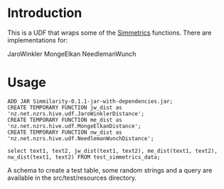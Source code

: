 # Introduction
This is a UDF that wraps some of the
[Simmetrics](http://sourceforge.net/projects/simmetrics/) functions.
There are implementations for:

JaroWinkler
MongeElkan
NeedlemanWunch

# Usage

```
ADD JAR Simmilarity-0.1.1-jar-with-dependencies.jar;
CREATE TEMPORARY FUNCTION jw_dist as 'nz.net.nzrs.hive.udf.JaroWinklerDistance';
CREATE TEMPORARY FUNCTION me_dist as 'nz.net.nzrs.hive.udf.MongeElkanDistance';
CREATE TEMPORARY FUNCTION nw_dist as 'nz.net.nzrs.hive.udf.NeedlemanWunchDistance';

select text1, text2, jw_dist(text1, text2), me_dist(text1, text2),
nw_dist(text1, text2) FROM test_simmetrics_data;
```

A schema to create a test table, some random strings and a query are
available in the src/test/resources directory.
